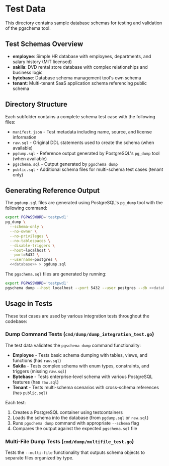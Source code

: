 # Test Data

This directory contains sample database schemas for testing and validation of the pgschema tool.

## Test Schemas Overview

- **employee**: Simple HR database with employees, departments, and salary history (MIT licensed)
- **sakila**: DVD rental store database with complex relationships and business logic  
- **bytebase**: Database schema management tool's own schema
- **tenant**: Multi-tenant SaaS application schema referencing public schema

## Directory Structure

Each subfolder contains a complete schema test case with the following files:

- `manifest.json` - Test metadata including name, source, and license information
- `raw.sql` - Original DDL statements used to create the schema (when available)
- `pgdump.sql` - Reference output generated by PostgreSQL's `pg_dump` tool (when available)
- `pgschema.sql` - Output generated by `pgschema dump`
- `public.sql` - Additional schema files for multi-schema test cases (tenant only)

## Generating Reference Output

The `pgdump.sql` files are generated using PostgreSQL's `pg_dump` tool with the following command:

```bash
export PGPASSWORD='testpwd1'
pg_dump \
  --schema-only \
  --no-owner \
  --no-privileges \
  --no-tablespaces \
  --disable-triggers \
  --host=localhost \
  --port=5432 \
  --username=postgres \
  <<database>> > pgdump.sql
```

The `pgschema.sql` files are generated by running:

```bash
export PGPASSWORD='testpwd1'
pgschema dump --host localhost --port 5432 --user postgres --db <<database>> --schema <<schema>>
```

## Usage in Tests

These test cases are used by various integration tests throughout the codebase:

### Dump Command Tests (`cmd/dump/dump_integration_test.go`)

The test data validates the `pgschema dump` command functionality:

- **Employee** - Tests basic schema dumping with tables, views, and functions (has `raw.sql`)
- **Sakila** - Tests complex schema with enum types, constraints, and triggers (missing `raw.sql`)  
- **Bytebase** - Tests enterprise-level schema with various PostgreSQL features (has `raw.sql`)
- **Tenant** - Tests multi-schema scenarios with cross-schema references (has `public.sql`)

Each test:

1. Creates a PostgreSQL container using testcontainers
2. Loads the schema into the database (from `pgdump.sql` or `raw.sql`)
3. Runs `pgschema dump` command with appropriate `--schema` flag
4. Compares the output against the expected `pgschema.sql` file

### Multi-File Dump Tests (`cmd/dump/multifile_test.go`)

Tests the `--multi-file` functionality that outputs schema objects to separate files organized by type.
